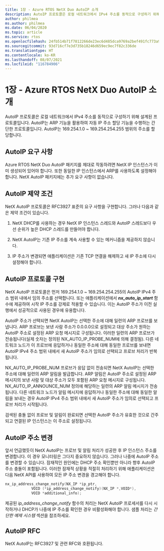 ```yaml
---
title: 1장 - Azure RTOS NetX Duo AutoIP 소개
description: AutoIP 프로토콜은 로컬 네트워크에서 IPv4 주소를 동적으로 구성하기 위해 설계된 프로토콜입니다. Azure RTOS NetX Duo AutoIP 패키지를 제대로 작동하려면 NetX IP 인스턴스가 이미 생성되어 있어야 합니다.
author: philmea
ms.author: philmea
ms.date: 06/04/2020
ms.topic: article
ms.service: rtos
ms.openlocfilehash: 24fb514b71f7812266de23ec6d485dca9769a2bef491fc773a90f9945885f3df
ms.sourcegitcommit: 93d716cf7e3d735b18246d659ec9ec7f82c336de
ms.translationtype: HT
ms.contentlocale: ko-KR
ms.lasthandoff: 08/07/2021
ms.locfileid: "116784906"
---
```

# <a name="chapter-1---introduction-to-azure-rtos-netx-duo-autoip"></a>1장 - Azure RTOS NetX Duo AutoIP 소개

AutoIP 프로토콜은 로컬 네트워크에서 IPv4 주소를 동적으로 구성하기 위해 설계된 프로토콜입니다. AutoIP는 ARP 기능을 활용하여 자동 IP 주소 할당 기능을 수행하는 간단한 프로토콜입니다. AutoIP는 169.254.1.0 ~ 169.254.254.255 범위의 주소를 할당합니다.

## <a name="autoip-requirements"></a>AutoIP 요구 사항

Azure RTOS NetX Duo AutoIP 패키지를 제대로 작동하려면 NetX IP 인스턴스가 이미 생성되어 있어야 합니다. 또한 동일한 IP 인스턴스에서 ARP를 사용하도록 설정해야 합니다. NetX AutoIP 패키지에는 추가 요구 사항이 없습니다.

## <a name="autoip-constraints"></a>AutoIP 제약 조건

NetX AutoIP 프로토콜은 RFC3927 표준의 요구 사항을 구현합니다. 그러나 다음과 같은 제약 조건이 있습니다.

1. NetX DHCP를 사용하는 경우 NetX IP 인스턴스 스레드와 AutoIP 스레드보다 우선 순위가 높은 DHCP 스레드를 만들어야 합니다.

1. NetX AutoIP는 기존 IP 주소를 계속 사용할 수 있는 메커니즘을 제공하지 않습니다.

1. IP 주소가 변경되면 애플리케이션은 기존 TCP 연결을 해제하고 새 IP 주소에 다시 설정해야 합니다.

## <a name="autoip-protocol-implementation"></a>AutoIP 프로토콜 구현

NetX AutoIP 프로토콜은 먼저 169.254.1.0 ~ 169.254.254.255의 AutoIP IPv4 주소 범위 내에서 임의 주소를 선택합니다. 또는 애플리케이션에서 ***nx_auto_ip_start*** 함수에 제공하여 시작 IP 주소를 강제로 적용할 수 있습니다. 이는 AutoIP 주소가 이전 실행에서 성공적으로 사용된 경우에 유용합니다.

AutoIP 주소가 선택되면 NetX AutoIP는 선택한 주소에 대해 일련의 ARP 프로브를 보냅니다. ARP 프로브는 보낸 사람 주소가 0.0.0.0으로 설정되고 대상 주소가 원하는 AutoIP 주소로 설정된 ARP 요청 메시지로 구성됩니다. 이러한 일련의 ARP 프로브가 전송됩니다(실제 숫자는 정의된 NX_AUTO_IP_PROBE_NUM에 의해 결정됨). 다른 네트워크 노드가 이 프로브에 응답하거나 동일한 주소에 대해 동일한 프로브를 보내면 AutoIP IPv4 주소 범위 내에서 새 AutoIP 주소가 임의로 선택되고 프로브 처리가 반복됩니다.

NX_AUTO_IP_PROBE_NUM 프로브가 응답 없이 전송되면 NetX AutoIP는 선택한 주소에 대해 일련의 ARP 알림을 발급합니다. ARP 알림은 AutoIP 주소로 설정된 ARP 메시지의 보낸 사람 및 대상 주소가 모두 포함된 ARP 요청 메시지로 구성됩니다. NX_AUTO_IP_ANNOUNCE_NUM 정의에 해당하는 일련의 ARP 알림 메시지가 전송됩니다. 다른 네트워크 노드가 알림 메시지에 응답하거나 동일한 주소에 대해 동일한 알림을 보내는 경우 AutoIP IPv4 주소 범위 내에서 새 AutoIP 주소가 임의로 선택되고 프로브 처리가 시작됩니다.

검색된 충돌 없이 프로브 및 알림이 완료되면 선택한 AutoIP 주소가 유효한 것으로 간주되고 연결된 IP 인스턴스는 이 주소로 설정됩니다.

## <a name="autoip-address-change"></a>AutoIP 주소 변경

앞서 언급했듯이 NetX AutoIP는 프로브 및 알림 처리가 성공한 후 IP 인스턴스 주소를 변경합니다. 이 경우 모니터링은 그다지 중요하지 않습니다. 그러나 나중에 AutoIP 주소를 변경할 수 있습니다. 잠재적인 원인에는 DHCP 주소 확인뿐만 아니라 향후 AutoIP 주소 충돌이 포함됩니다. 이러한 잠재적 상황을 적절히 처리하기 위해 애플리케이션은 다음 NetX API를 사용하여 모든 IP 주소 변경을 경고해야 합니다.

```c
nx_ip_address_change_notify(NX_IP *ip_ptr,
            VOID (*ip_address_change_notify)(NX_IP *,VOID*),
            VOID *additional_info);
```

제공된 *ip_address_change_notify* 함수의 처리는 NetX AutoIP 프로세서를 다시 시작하거나 DHCP가 나중에 IP 주소를 확인한 경우 비활성화해야 합니다. 샘플 처리는 *간단한 예제 시스템* 섹션을 참조하세요.

## <a name="autoip-rfcs"></a>AutoIP RFC

NetX AutoIP는 RFC3927 및 관련 RFC와 호환됩니다.